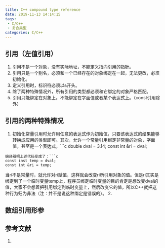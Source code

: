```yaml
---
title: C++ compound type reference
date: 2019-11-13 14:14:15
tags:
 - C/C++
 - 复合类型
categories: C/C++
---
```


## 引用（左值引用）
1. 引用不是一个对象，没有实际地址，不能定义指向引用的指针。
2. 引用只是一个别名，必须和一个已经存在的对象绑定在一起，无法更改，必须初始化。
3. 定义引用时，标识符必须以`&`开头。
4. 除了两种特殊情况外，所有引用的类型都必须和它绑定的对象严格匹配。
5. 引用只能绑定在对象上，不能绑定在字面值或者某个表达式上。（const引用除外）

## 引用的两种特殊情况
1. 初始化常量引用时允许用任意的表达式作为初始值，只要该表达式的结果能够转换成应用的类型即可。其次，允许一个常量引用绑定非常量的对象，字面值，甚至是一个表达式。```c
double dval = 3.14;
const int &ri = dval;
```
编译器把上述代码变成了：```c
const inst temp = dval;
const int &ri = temp;
```
当ri不是常量时，就允许对ri赋值，这样就会改变ri所引用对象的值。但是ri其实是绑定到了一个临时变量temp上，程序员绑定临时变量的目的肯定是想改变dval的值，大家不会想着把引用绑定到临时变量上，然后改变它的值，所以C++就把这种行为归为非法（注：并不是说这种绑定是错误的）。
2.

## 数组引用形参


## 参考文献
1.
